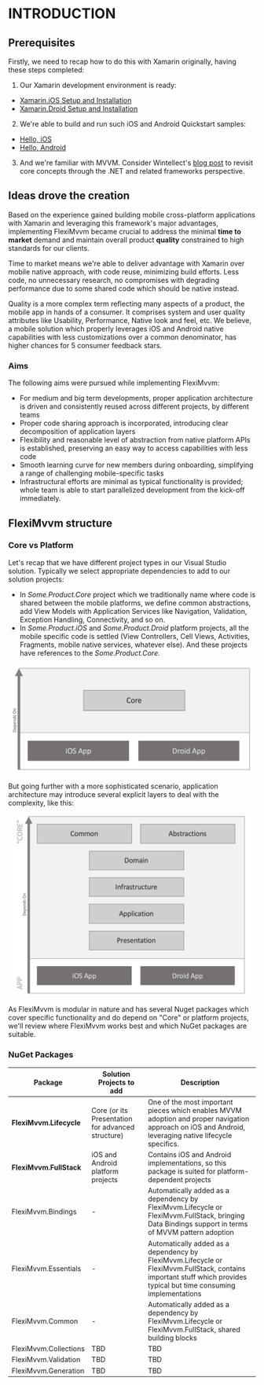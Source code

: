 # INTRODUCTION

## Prerequisites

Firstly, we need to recap how to do this with Xamarin originally, having these steps completed:

1. Our Xamarin development environment is ready:
  - [Xamarin.iOS Setup and Installation](https://docs.microsoft.com/en-us/xamarin/ios/get-started/index)
  - [Xamarin.Droid Setup and Installation](https://docs.microsoft.com/en-us/xamarin/android/get-started/installation/index)
2. We're able to build and run such iOS and Android Quickstart samples:
  - [Hello, iOS](https://docs.microsoft.com/en-us/xamarin/ios/get-started/hello-ios/hello-ios-quickstart?pivots=windows)
  - [Hello, Android](https://docs.microsoft.com/en-us/xamarin/android/get-started/hello-android/hello-android-quickstart?pivots=windows)
3. And we're familiar with MVVM. Consider Wintellect's [blog post](https://www.wintellect.com/model-view-viewmodel-mvvm-explained/) to revisit core concepts through the .NET and related frameworks perspective.

## Ideas drove the creation

Based on the experience gained building mobile cross-platform applications with Xamarin and leveraging this framework's major advantages, implementing FlexiMvvm became crucial to address the minimal **time to market** demand and maintain overall product **quality** constrained to high standards for our clients.

Time to market means we're able to deliver advantage with Xamarin over mobile native approach, with code reuse, minimizing build efforts. Less code, no unnecessary research, no compromises with degrading performance due to some shared code which should be native instead. 

Quality is a more complex term reflecting many aspects of a product, the mobile app in hands of a consumer. It comprises system and user quality attributes like Usability, Performance, Native look and feel, etc. We believe, a mobile solution which properly leverages iOS and Android native capabilities with less customizations over a common denominator, has higher chances for 5 consumer feedback stars.

### Aims

The following aims were pursued while implementing FlexiMvvm:

- For medium and big term developments, proper application architecture is driven and consistently reused across different projects, by different teams
- Proper code sharing approach is incorporated, introducing clear decomposition of application layers
- Flexibility and reasonable level of abstraction from native platform APIs is established, preserving an easy way to access capabilities with less code
- Smooth learning curve for new members during onboarding, simplifying a range of challenging mobile-specific tasks
- Infrastructural efforts are minimal as typical functionality is provided; whole team is able to start parallelized development from the kick-off immediately.

## FlexiMvvm structure

### Core vs Platform

Let's recap that we have different project types in our Visual Studio solution.
Typically we select appropriate dependencies to add to our solution projects:
- In *Some.Product.Core* project which we traditionally name where code is shared between the mobile platforms, we define common abstractions, add View Models with Application Services like Navigation, Validation, Exception Handling, Connectivity, and so on.
- In *Some.Product.iOS* and *Some.Product.Droid* platform projects, all the mobile specific code is settled (View Controllers, Cell Views, Activities, Fragments, mobile native services, whatever else). And these projects have references to the *Some.Product.Core*.

![Simple projects structure](images/001-Intro-001-Projects-Simple.png)

But going further with a more sophisticated scenario, application architecture may introduce several explicit layers to deal with the complexity, like this:

![Advanced projects structure](images/001-Intro-002-Projects-Domain.png)

As FlexiMvvm is modular in nature and has several Nuget packages which cover specific functionality and do depend on "Core" or platform projects, we'll review where FlexiMvvm works best and which NuGet packages are suitable.

### NuGet Packages

| Package | Solution Projects to add | Description |
| --- | --- | --- |
| **FlexiMvvm.Lifecycle** | Core (or its Presentation for advanced structure)   | One of the most important pieces which enables MVVM adoption and proper navigation approach on iOS and Android, leveraging native lifecycle specifics.  |
| **FlexiMvvm.FullStack** | iOS and Android platform projects | Contains iOS and Android implementations, so this package is suited for platform-dependent projects |
| FlexiMvvm.Bindings | - | Automatically added as a dependency by FlexiMvvm.Lifecycle or FlexiMvvm.FullStack, bringing Data Bindings support in terms of MVVM pattern adoption |
| FlexiMvvm.Essentials | - | Automatically added as a dependency by FlexiMvvm.Lifecycle or FlexiMvvm.FullStack, contains important stuff which provides typical but time consuming implementations |
| FlexiMvvm.Common | - | Automatically added as a dependency by FlexiMvvm.Lifecycle or FlexiMvvm.FullStack, shared building blocks |
| FlexiMvvm.Collections | TBD | TBD |
| FlexiMvvm.Validation | TBD | TBD |
| FlexiMvvm.Generation | TBD | TBD |




